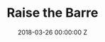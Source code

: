 ---
title: Raise the Barre
date: 2018-03-26 00:00:00 Z
position: 0
image: "/uploads/raise-the-barre-feature.jpg"
images: 
videos:
- 264965385
- 264965380
- 264965358
- 264965361
publication: Twin
photographer: Agnes Lloyd-Platt
is-featured: false
layout: project
---
